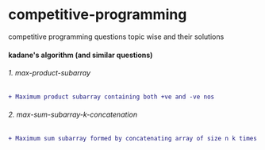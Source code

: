 # competitive-programming
competitive programming questions topic wise and their solutions 

#### kadane's algorithm (and similar questions)
###### 1. max-product-subarray
```diff
+ Maximum product subarray containing both +ve and -ve nos
```
###### 2. max-sum-subarray-k-concatenation
```diff
+ Maximum sum subarray formed by concatenating array of size n k times
```
